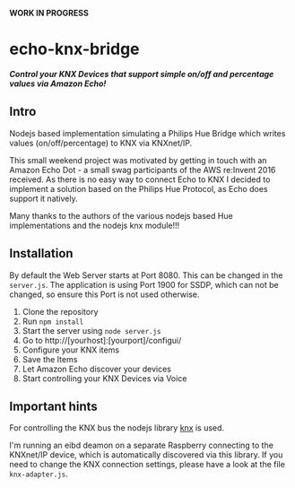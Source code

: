 **WORK IN PROGRESS**

# echo-knx-bridge

**_Control your KNX Devices that support simple on/off and percentage values via Amazon Echo!_**

## Intro 

Nodejs based implementation simulating a Philips Hue Bridge which writes values (on/off/percentage) to KNX via KNXnet/IP.

This small weekend project was motivated by getting in touch with an Amazon Echo Dot - a small swag participants of the AWS re:Invent 2016 received. As there is no easy way to connect Echo to KNX I decided to implement a solution based on the Philips Hue Protocol, as Echo does support it natively.

Many thanks to the authors of the various nodejs based Hue implementations
and the nodejs knx module!!!

## Installation 

By default the Web Server starts at Port 8080. This can be changed in the `server.js`. The application is using Port 1900 for SSDP, which can not be changed, so ensure this Port is not used otherwise.


1. Clone the repository
2. Run `npm install`
3. Start the server using `node server.js`
4. Go to http://[yourhost]:[yourport]/configui/
5. Configure your KNX items
6. Save the Items
7. Let Amazon Echo discover your devices
8. Start controlling your KNX Devices via Voice

## Important hints

For controlling the KNX bus the nodejs library [knx](https://bitbucket.org/ekarak/knx.js#readme) is used.

I'm running an eibd deamon on a separate Raspberry connecting to the KNXnet/IP device, which is automatically discovered via this library. If you need to change the KNX connection settings, please have a look at the file `knx-adapter.js`.


